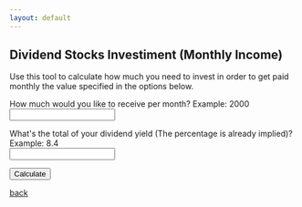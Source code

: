 ```yaml
---
layout: default
---
```


## Dividend Stocks Investiment (Monthly Income)

Use this tool to calculate how much you need to invest in order to get paid monthly the value specified in the options below.

How much would you like to receive per month? Example: 2000<br>
<input type="text" id="monthly_income" name="monthly_income">

What's the total of your dividend yield (The percentage is already implied)? Example: 8.4<br>
<input type="text" id="dividend_yield" name="dividend_yield">

<button onclick="calculateDSI()">Calculate</button>

<p align="center">
<label id="total_value"></label>
</p>


<script src="calc.js"></script>

[back](./)
